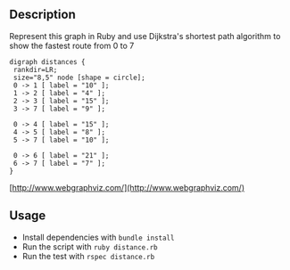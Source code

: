 ## Description
Represent this graph in Ruby and use Dijkstra's shortest path algorithm to show the fastest route from 0 to 7

```
digraph distances {
 rankdir=LR;
 size="8,5" node [shape = circle];
 0 -> 1 [ label = "10" ];
 1 -> 2 [ label = "4" ];
 2 -> 3 [ label = "15" ];
 3 -> 7 [ label = "9" ];

 0 -> 4 [ label = "15" ];
 4 -> 5 [ label = "8" ];
 5 -> 7 [ label = "10" ];

 0 -> 6 [ label = "21" ];
 6 -> 7 [ label = "7" ];
}
```

[http://www.webgraphviz.com/](http://www.webgraphviz.com/)


## Usage
* Install dependencies with `bundle install`
* Run the script with `ruby distance.rb`
* Run the test with `rspec distance.rb`
